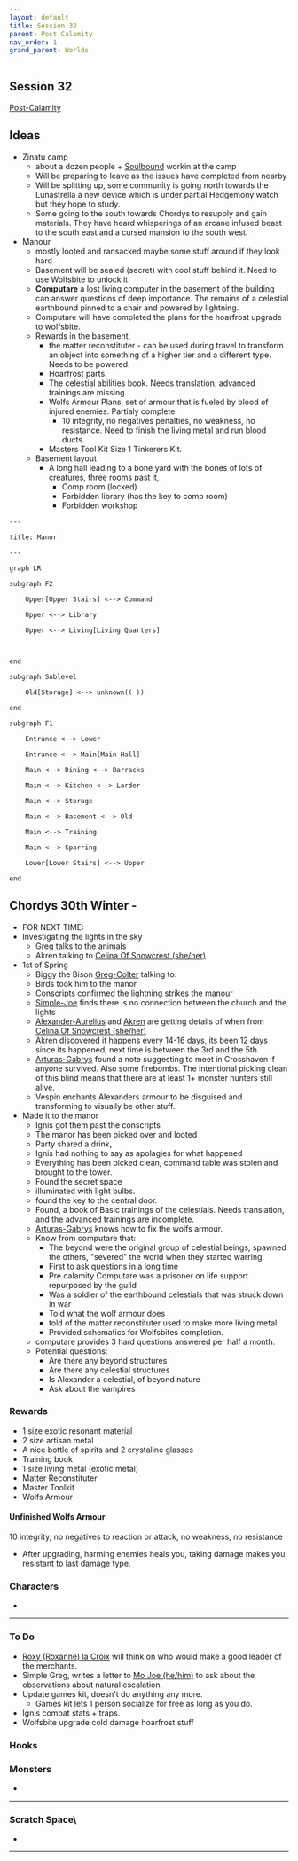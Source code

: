 ```yaml
---
layout: default
title: Session 32
parent: Post Calamity
nav_order: 1
grand_parent: Worlds
---
```

## Session 32
[Post-Calamity](Post-Calamity)

## Ideas
* Zinatu camp
	* about a dozen people + [Soulbound](Game/Worlds/Post-Calamity/Zinatu#Soulbound) workin at the camp
	* Will be preparing to leave as the issues have completed from nearby
	* Will be splitting up, some community is going north towards the Lunastrella a new device which is under partial Hedgemony watch but they hope to study.
	* Some going to the south towards Chordys to resupply and gain materials. They have heard whisperings of an arcane infused beast to the south east and a cursed mansion to the south west. 
* Manour
	* mostly looted and ransacked maybe some stuff around if they look hard
	* Basement will be sealed (secret) with cool stuff behind it. Need to use Wolfsbite to unlock it.
	* **Computare** a lost living computer in the basement of the building can answer questions of deep importance. The remains of a celestial earthbound pinned to a chair and powered by lightning. 
	* Computare will have completed the plans for the hoarfrost upgrade to wolfsbite.
	* Rewards in the basement, 
		* the matter reconstituter - can be used during travel to transform an object into something of a higher tier and a different type. Needs to be powered.
		* Hoarfrost parts.
		* The celestial abilities book. Needs translation, advanced trainings are missing.
		* Wolfs Armour Plans, set of armour that is fueled by blood of injured enemies. Partialy complete
			* 10 integrity, no negatives penalties, no weakness, no resistance. Need to finish the living metal and run blood ducts.
		* Masters Tool Kit Size 1 Tinkerers Kit.
	* Basement layout
		* A long hall leading to a bone yard with the bones of lots of creatures, three rooms past it,
			* Comp room (locked)
			* Forbidden library (has the key to comp room)
			* Forbidden workshop

``` mermaid
---

title: Manor

---

graph LR

subgraph F2

    Upper[Upper Stairs] <--> Command

    Upper <--> Library

    Upper <--> Living[Living Quarters]

  

end

subgraph Sublevel

    Old[Storage] <--> unknown(( ))

end

subgraph F1

    Entrance <--> Lower

    Entrance <--> Main[Main Hall]

    Main <--> Dining <--> Barracks

    Main <--> Kitchen <--> Larder

    Main <--> Storage

    Main <--> Basement <--> Old

    Main <--> Training

    Main <--> Sparring

    Lower[Lower Stairs] <--> Upper

end
```
## Chordys 30th Winter -
* FOR NEXT TIME:
* Investigating the lights in the sky
	* Greg talks to the animals
	* Akren talking to [Celina Of Snowcrest (she/her)](Game/Worlds/Post-Calamity/Chordys#Celina%20Of%20Snowcrest%20(she/her))
* 1st of Spring
	* Biggy the Bison [Greg-Colter](Game/Worlds/Post-Calamity/Greg-Colter) talking to.
	* Birds took him to the manor
	* Conscripts confirmed the lightning strikes the manour
	* [Simple-Joe](Game/Worlds/Post-Calamity/Simple-Joe) finds there is no connection between the church and the lights
	* [Alexander-Aurelius](Game/Worlds/Post-Calamity/Alexander-Aurelius) and [Akren](Game/Worlds/Post-Calamity/Akren) are getting details of when from [Celina Of Snowcrest (she/her)](Game/Worlds/Post-Calamity/Chordys#Celina%20Of%20Snowcrest%20(she/her)) 
	* [Akren](Game/Worlds/Post-Calamity/Akren.md) discovered it happens every 14-16 days, its been 12 days since its happened, next time is between the 3rd and the 5th.
	* [Arturas-Gabrys](Game/Worlds/Post-Calamity/Arturas-Gabrys.md) found a note suggesting to meet in Crosshaven if anyone survived. Also some firebombs. The intentional picking clean of this blind means that there are at least 1+ monster hunters still alive. 
	* Vespin enchants Alexanders armour to be disguised and transforming to visually be other stuff.
* Made it to the manor
	* Ignis got them past the conscripts
	* The manor has been picked over and looted
	* Party shared a drink,
	* Ignis had nothing to say as apolagies for what happened
	* Everything has been picked clean, command table was stolen and brought to the tower.
	* Found the secret space
	* illuminated with light bulbs.
	* found the key to the central door.
	* Found, a book of Basic trainings of the celestials. Needs translation, and the advanced trainings are incomplete.
	* [Arturas-Gabrys](Game/Worlds/Post-Calamity/Arturas-Gabrys.md) knows how to fix the wolfs armour.
	* Know from computare that:
		* The beyond were the original group of celestial beings, spawned the others, "severed" the world when they started warring.
		* First to ask questions in a long time
		* Pre calamity Computare was a prisoner on life support repurposed by the guild
		* Was a soldier of the earthbound celestials that was struck down in war
		* Told what the wolf armour does
		* told of the matter reconstituter used to make more living metal
		* Provided schematics for Wolfsbites completion.
	* computare provides 3 hard questions answered per half a month.
	* Potential questions:
		* Are there any beyond structures
		* Are there any celestial structures
		* Is Alexander a celestial, of beyond nature
		* Ask about the vampires
### Rewards
* 1 size exotic resonant material
* 2 size artisan metal
* A nice bottle of spirits and 2 crystaline glasses
* Training book
* 1 size living metal (exotic metal)
* Matter Reconstituter
* Master Toolkit
* Wolfs Armour

#### Unfinished Wolfs Armour
10 integrity, no negatives to reaction or attack, no weakness, no resistance    
* After upgrading, harming enemies heals you, taking damage makes you resistant to last damage type.

### Characters
* 
 ---

### To Do

* [Roxy (Roxanne) la Croix](Game/Worlds/Post-Calamity/Verdantholm#Roxy%20(Roxanne)%20la%20Croix) will think on who would make a good leader of the merchants.
* Simple Greg, writes a letter to [Mo Joe (he/him)](Game/Worlds/Post-Calamity/Verdantholm#Mo%20Joe%20(he/him)) to ask about the observations about natural escalation.
* Update games kit, doesn't do anything any more.
	* Games kit lets 1 person socialize for free as long as you do. 
* Ignis combat stats + traps.
* Wolfsbite upgrade cold damage hoarfrost stuff



### Hooks

### Monsters
* 





---

### Scratch Space\
* 







---